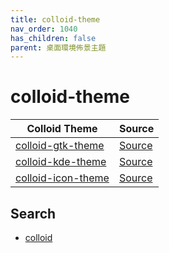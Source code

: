 ```yaml
---
title: colloid-theme
nav_order: 1040
has_children: false
parent: 桌面環境佈景主題
---
```



# colloid-theme

| Colloid Theme | Source |
| --- | --- |
| [colloid-gtk-theme](https://samwhelp.github.io/note-about-theme/read/desktop-theme/gtk-theme/colloid-gtk-theme.html) | [Source](https://github.com/vinceliuice/Colloid-gtk-theme) |
| [colloid-kde-theme](https://samwhelp.github.io/note-about-theme/read/desktop-theme/kde-theme/colloid-kde-theme.html) | [Source](https://github.com/vinceliuice/Colloid-kde) |
| [colloid-icon-theme](https://samwhelp.github.io/note-about-theme/read/desktop-theme/icon-theme/colloid-icon-theme.html) | [Source](https://github.com/vinceliuice/Colloid-icon-theme) |


## Search

* [colloid](https://github.com/vinceliuice?tab=repositories&q=colloid)
